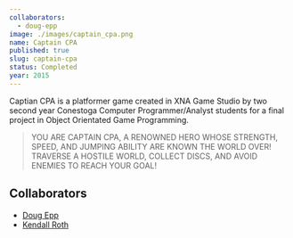 ```yaml
---
collaborators:
  - doug-epp
image: ./images/captain_cpa.png
name: Captain CPA
published: true
slug: captain-cpa
status: Completed
year: 2015
---
```


Captian CPA is a platformer game created in XNA Game Studio by two second year Conestoga Computer Programmer/Analyst students for a final project in Object Orientated Game Programming.

> YOU ARE CAPTAIN CPA, A RENOWNED HERO WHOSE STRENGTH, SPEED, AND JUMPING ABILITY ARE KNOWN THE WORLD OVER! TRAVERSE A HOSTILE WORLD, COLLECT DISCS, AND AVOID ENEMIES TO REACH YOUR GOAL!

## Collaborators

- [Doug Epp](https://github.com/DougEpp)
- [Kendall Roth](https://github.com/kendallroth)
